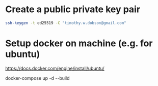 # Create a public private key pair
```bash
ssh-keygen -t ed25519 -C "timothy.w.dobson@gmail.com"
```

# Setup docker on machine (e.g. for ubuntu)
https://docs.docker.com/engine/install/ubuntu/

docker-compose up -d --build